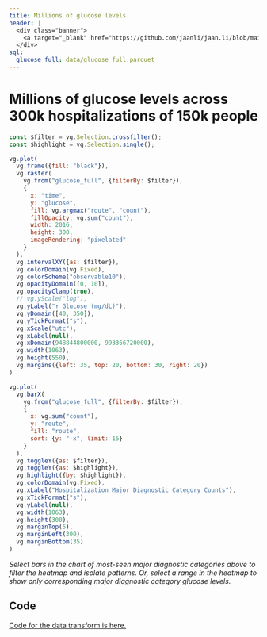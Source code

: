 ```yaml
---
title: Millions of glucose levels
header: |
  <div class="banner">
    <a target="_blank" href="https://github.com/jaanli/jaan.li/blob/main/src/glucose.md"><span>View source ↗</span></a>
  </div>
sql:
  glucose_full: data/glucose_full.parquet
---
```


# Millions of glucose levels across 300k hospitalizations of 150k people

```js
const $filter = vg.Selection.crossfilter();
const $highlight = vg.Selection.single();
```

```js
vg.plot(
  vg.frame({fill: "black"}),
  vg.raster(
    vg.from("glucose_full", {filterBy: $filter}),
    {
      x: "time",
      y: "glucose",
      fill: vg.argmax("route", "count"),
      fillOpacity: vg.sum("count"),
      width: 2016,
      height: 300,
      imageRendering: "pixelated"
    }
  ),
  vg.intervalXY({as: $filter}),
  vg.colorDomain(vg.Fixed),
  vg.colorScheme("observable10"),
  vg.opacityDomain([0, 10]),
  vg.opacityClamp(true),
  // vg.yScale("log"),
  vg.yLabel("↑ Glucose (mg/dL)"),
  vg.yDomain([40, 350]),
  vg.yTickFormat("s"),
  vg.xScale("utc"),
  vg.xLabel(null),
  vg.xDomain(948844800000, 993366720000),
  vg.width(1063),
  vg.height(550),
  vg.margins({left: 35, top: 20, bottom: 30, right: 20})
)
```

```js
vg.plot(
  vg.barX(
    vg.from("glucose_full", {filterBy: $filter}),
    {
      x: vg.sum("count"),
      y: "route",
      fill: "route",
      sort: {y: "-x", limit: 15}
    }
  ),
  vg.toggleY({as: $filter}),
  vg.toggleY({as: $highlight}),
  vg.highlight({by: $highlight}),
  vg.colorDomain(vg.Fixed),
  vg.xLabel("Hospitalization Major Diagnostic Category Counts"),
  vg.xTickFormat("s"),
  vg.yLabel(null),
  vg.width(1063),
  vg.height(300),
  vg.marginTop(5),
  vg.marginLeft(300),
  vg.marginBottom(35)
)
```

_Select bars in the chart of most-seen major diagnostic categories above to filter the heatmap and isolate patterns. Or, select a range in the heatmap to show only corresponding major diagnostic category glucose levels._

## Code

[Code for the data transform is here.](https://github.com/jaanli/mimic-iv-visualization/blob/89af4215cc1f77da1918e991f1447a175ade8117/data_processing/models/figures/glucose_full.sql)

